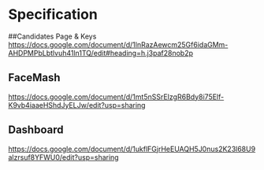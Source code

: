 # Specification
##Candidates Page & Keys
https://docs.google.com/document/d/1lnRazAewcm25Gf6idaGMm-AHDPMPbLbtlvuh41ln1TQ/edit#heading=h.j3paf28nob2p

## FaceMash
https://docs.google.com/document/d/1mt5nSSrEIzgR6Bdy8i75Elf-K9vb4iaaeHShdJyELJw/edit?usp=sharing

## Dashboard
https://docs.google.com/document/d/1ukflFGjrHeEUAQH5J0nus2K23l68U9alzrsuf8YFWU0/edit?usp=sharing